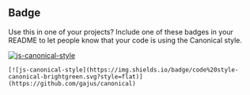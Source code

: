 ## Badge

Use this in one of your projects? Include one of these badges in your README to let people know that your code is using the Canonical style.

[![js-canonical-style](https://img.shields.io/badge/code%20style-canonical-brightgreen.svg?style=flat)](https://github.com/gajus/canonical)

```
[![js-canonical-style](https://img.shields.io/badge/code%20style-canonical-brightgreen.svg?style=flat)](https://github.com/gajus/canonical)
```
